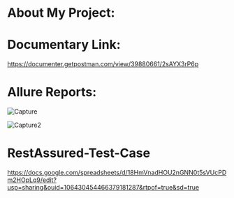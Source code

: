 # About My Project:

# Documentary Link:

https://documenter.getpostman.com/view/39880661/2sAYX3rP6p


# Allure Reports:

![Capture](https://github.com/user-attachments/assets/841f5984-9de0-44fe-a25e-b92c989380ef)


![Capture2](https://github.com/user-attachments/assets/73eac252-2a0c-4e95-b0ff-fadfbb9c9afd)


# RestAssured-Test-Case

https://docs.google.com/spreadsheets/d/18HmVnadHOU2nGNN0t5sVUcPDm2HOpLq9/edit?usp=sharing&ouid=106430454466379181287&rtpof=true&sd=true


